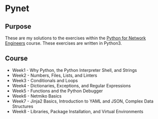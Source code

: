 # Pynet
## Purpose
These are my solutions to the exercises within the [Python for Network Engineers](https://pynet.twb-tech.com/email-signup.html) course. These exercises are written in Python3.
## Course
* Week1 - Why Python, the Python Interpreter Shell, and Strings
* Week2 - Numbers, Files, Lists, and Linters
* Week3 - Conditionals and Loops
* Week4 - Dictionaries, Exceptions, and Regular Expressions
* Week5 - Functions and the Python Debugger
* Week6 - Netmiko Basics
* Week7 - Jinja2 Basics, Introduction to YAML and JSON, Complex Data Structures
* Week8 - Libraries, Package Installation, and Virtual Environments
